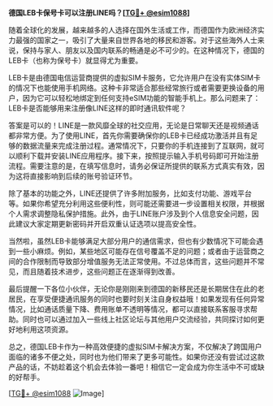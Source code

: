 **德国LEB卡保号卡可以注册LINE吗？[[TG💪+ @esim1088](https://t.me/s/esim1088)]**

随着全球化的发展，越来越多的人选择在国外生活或工作，而德国作为欧洲经济实力最强的国家之一，吸引了大量来自世界各地的移民和游客。对于这些海外人士来说，保持与家人、朋友以及国内联系的畅通是必不可少的。在这种情况下，德国的LEB卡（也称为保号卡）就显得尤为重要。

LEB卡是由德国电信运营商提供的虚拟SIM卡服务，它允许用户在没有实体SIM卡的情况下也能使用手机网络。这种卡非常适合那些经常旅行或者需要更换设备的用户，因为它可以轻松地绑定到任何支持eSIM功能的智能手机上。那么问题来了：LEB卡是否能够用来注册像LINE这样的即时通讯软件呢？

答案是可以的！LINE是一款风靡全球的社交应用，无论是日常聊天还是视频通话都非常方便。为了使用LINE，首先你需要确保你的LEB卡已经成功激活并且有足够的数据流量来完成注册过程。通常情况下，只要你的手机连接到了互联网，就可以顺利下载并安装LINE应用程序。接下来，按照提示输入手机号码即可开始注册流程。需要注意的是，在填写信息时，请务必保证所提供的联系方式真实有效，因为这将直接影响到后续的账号验证环节。

除了基本的功能之外，LINE还提供了许多附加服务，比如支付功能、游戏平台等。如果你希望充分利用这些便利性，则可能还需要进一步设置相关权限，并根据个人需求调整隐私保护措施。此外，由于LINE账户涉及到个人信息安全问题，因此建议大家定期更新密码并开启双重认证选项以提高安全性。

当然啦，虽然LEB卡能够满足大部分用户的通信需求，但也有少数情况下可能会遇到一些小麻烦。例如，某些地区可能存在信号覆盖不足的问题；或者由于运营商之间的合作限制而导致部分增值服务无法正常使用。不过总体而言，这些问题并不常见，而且随着技术进步，这些问题正在逐渐得到改善。

最后提醒一下各位小伙伴，无论你是刚刚来到德国的新移民还是长期居住在此的老居民，在享受便捷通讯服务的同时也要时刻关注自身权益哦！如果发现有任何异常情况，比如通话质量下降、费用账单不透明等情况，都可以直接联系客服寻求帮助。同时也可以通过加入一些线上社区论坛与其他用户交流经验，共同探讨如何更好地利用这项资源。

总之，德国LEB卡作为一种高效便捷的虚拟SIM卡解决方案，不仅解决了跨国用户面临的诸多不便之处，同时也为他们带来了更多可能性。如果你还没有尝试过这款产品的话，不妨趁着这个机会去体验一番吧！相信它一定会成为你生活中不可或缺的好帮手。

[[TG💪+ @esim1088](https://t.me/s/esim1088) ![Image](https://i.postimg.cc/4NQfJmqS/Snipaste-2025-05-13-00-14-12.png)]